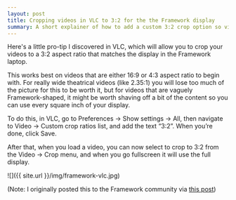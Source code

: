 ```yaml
---
layout: post
title: Cropping videos in VLC to 3:2 for the the Framework display
summary: A short explainer of how to add a custom 3:2 crop option so video will fill your Framework display
---
```


Here's a little pro-tip I discovered in VLC, which will allow you to crop your videos to a 3:2 aspect ratio that matches the display in the Framework laptop.

This works best on videos that are either 16:9 or 4:3 aspect ratio to begin with. For really wide theatrical videos (like 2.35:1) you will lose too much of the picture for this to be worth it, but for videos that are vaguely Framework-shaped, it might be worth shaving off a bit of the content so you can use every square inch of your display.

To do this, in VLC, go to Preferences → Show settings → All, then navigate to Video → Custom crop ratios list, and add the text “3:2”. When you’re done, click Save.

After that, when you load a video, you can now select to crop to 3:2 from the Video → Crop menu, and when you go fullscreen it will use the full display.

![]({{ site.url }}/img/framework-vlc.jpg)

(Note: I originally posted this to the Framework community via [this post](https://community.frame.work/t/pro-tip-cropping-videos-in-vlc-to-take-advantage-of-the-framework-display/67771))

